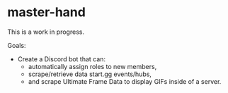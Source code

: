 # master-hand

This is a work in progress.

Goals:
- Create a Discord bot that can:
  - automatically assign roles to new members,
  - scrape/retrieve data start.gg events/hubs,
  - and scrape Ultimate Frame Data to display GIFs inside of a server.
